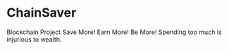 # ChainSaver
Blockchain Project
Save More!
Earn More!
Be More!
Spending too much is injurious to wealth.
